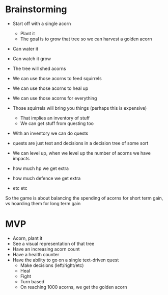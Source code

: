 # Brainstorming

- Start off with a single acorn
  - Plant it
  - The goal is to grow that tree so we can harvest a golden acorn

- Can water it
- Can watch it grow

- The tree will shed acorns

- We can use those acorns to feed squirrels
- We can use those acorns to heal up
- We can use those acorns for everything

- Those squirrels will bring you things (perhaps this is expensive)
  - That implies an inventory of stuff
  - We can get stuff from questing too

- With an inventory we can do quests
- quests are just text and decisions in a decision tree of some sort
- We can level up, when we level up the number of acorns we have impacts
 - how much hp we get extra
 - how much defence we get extra
 - etc etc

So the game is about balancing the spending of acorns for short term gain, vs hoarding them for long term gain

# MVP

- Acorn, plant it
- See a visual representation of that tree
- Have an increasing acorn count
- Have a health counter
- Have the ability to go on a single text-driven quest
  - Make decisions (left/right/etc)
  - Heal
  - Fight
  - Turn based
  - On reaching 1000 acorns, we get the golden acorn


